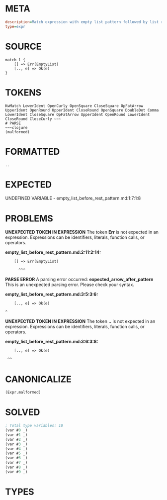 # META
~~~ini
description=Match expression with empty list pattern followed by list rest pattern (segfault regression test)
type=expr
~~~
# SOURCE
~~~roc
match l {
    [] => Err(EmptyList)
    [.., e] => Ok(e)
}
~~~
# TOKENS
~~~text
KwMatch LowerIdent OpenCurly OpenSquare CloseSquare OpFatArrow UpperIdent OpenRound UpperIdent CloseRound OpenSquare DoubleDot Comma LowerIdent CloseSquare OpFatArrow UpperIdent OpenRound LowerIdent CloseRound CloseCurly ~~~
# PARSE
~~~clojure
(malformed)
~~~
# FORMATTED
~~~roc
..
~~~
# EXPECTED
UNDEFINED VARIABLE - empty_list_before_rest_pattern.md:1:7:1:8
# PROBLEMS
**UNEXPECTED TOKEN IN EXPRESSION**
The token **Err** is not expected in an expression.
Expressions can be identifiers, literals, function calls, or operators.

**empty_list_before_rest_pattern.md:2:11:2:14:**
```roc
    [] => Err(EmptyList)
```
          ^^^


**PARSE ERROR**
A parsing error occurred: **expected_arrow_after_pattern**
This is an unexpected parsing error. Please check your syntax.

**empty_list_before_rest_pattern.md:3:5:3:6:**
```roc
    [.., e] => Ok(e)
```
    ^


**UNEXPECTED TOKEN IN EXPRESSION**
The token **..** is not expected in an expression.
Expressions can be identifiers, literals, function calls, or operators.

**empty_list_before_rest_pattern.md:3:6:3:8:**
```roc
    [.., e] => Ok(e)
```
     ^^


# CANONICALIZE
~~~clojure
(Expr.malformed)
~~~
# SOLVED
~~~clojure
; Total type variables: 10
(var #0 _)
(var #1 _)
(var #2 _)
(var #3 _)
(var #4 _)
(var #5 _)
(var #6 _)
(var #7 _)
(var #8 _)
(var #9 _)
~~~
# TYPES
~~~roc
~~~

